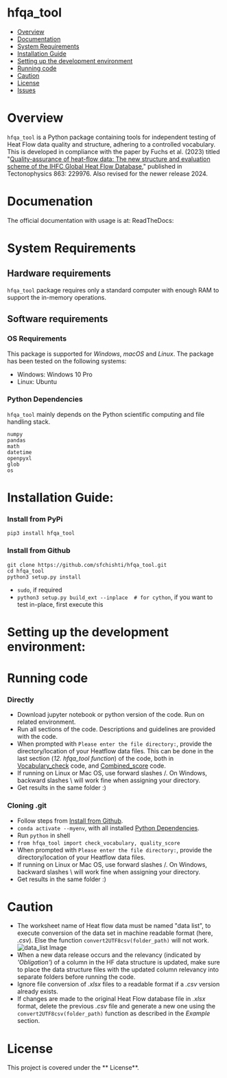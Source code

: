 # hfqa_tool

- [Overview](#overview)
- [Documentation](#documentation)
- [System Requirements](#system-requirements)
- [Installation Guide](#installation-guide)
- [Setting up the development environment](#setting-up-the-development-environment)
- [Running code](#running-code)
- [Caution](#caution)
- [License](#license)
- [Issues](https://github.com/https://git-int.gfz-potsdam.de/chishti/heatflow-quality-analysis-code/issues)

# Overview

`hfqa_tool` is a Python package containing tools for independent testing of Heat Flow data quality and structure, adhering to a controlled vocabulary. This is developed in compliance with the paper by Fuchs et al. (2023) titled "[Quality-assurance of heat-flow data: The new structure and evaluation scheme of the IHFC Global Heat Flow Database](https://doi.org/10.1016/j.tecto.2023.229976)," published in Tectonophysics 863: 229976. Also revised for the newer release 2024.

# Documenation
The official documentation with usage is at: 
ReadTheDocs: 

# System Requirements
## Hardware requirements
`hfqa_tool` package requires only a standard computer with enough RAM to support the in-memory operations.

## Software requirements
### OS Requirements
This package is supported for *Windows*, *macOS* and *Linux*. The package has been tested on the following systems:
+ Windows: Windows 10 Pro
+ Linux: Ubuntu 

### Python Dependencies
`hfqa_tool` mainly depends on the Python scientific computing and file handling stack.

```
numpy
pandas
math
datetime
openpyxl
glob
os
```

# Installation Guide:

### Install from PyPi
```
pip3 install hfqa_tool
```

### Install from Github
```
git clone https://github.com/sfchishti/hfqa_tool.git
cd hfqa_tool
python3 setup.py install
```
- `sudo`, if required
- `python3 setup.py build_ext --inplace  # for cython`, if you want to test in-place, first execute this

# Setting up the development environment:

# Running code
### Directly
- Download jupyter notebook or python version of the code. Run on related environment.
- Run all sections of the code. Descriptions and guidelines are provided with the code.
- When prompted with `Please enter the file directory:`, provide the directory/location of your Heatflow data files. This can be done in the last section (*12. hfqa_tool function*) of the code, both in [Vocabulary_check](https://git-int.gfz-potsdam.de/chishti/heatflow-quality-analysis-code/-/blob/Vocabulary_check/Vocabulary_check.ipynb) code, and [Combined_score](https://git-int.gfz-potsdam.de/chishti/heatflow-quality-analysis-code/-/blob/Quality_score/Combined_score.ipynb) code.
- If running on Linux or Mac OS, use forward slashes /. On Windows, backward slashes \ will work fine when assigning your directory.
- Get results in the same folder :)
### Cloning .git
- Follow steps from [Install from Github](#installation-guide).
- `conda activate --myenv`, with all installed [Python Dependencies](#python-dependencies).
- Run `python` in shell
- `from hfqa_tool import check_vocabulary, quality_score`
- When prompted with `Please enter the file directory:`, provide the directory/location of your Heatflow data files.
- If running on Linux or Mac OS, use forward slashes /. On Windows, backward slashes \ will work fine when assigning your directory.
- Get results in the same folder :)
    
# Caution
- The worksheet name of Heat flow data must be named "data list", to execute conversion of the data set in machine readable format (here, *.csv*). Else the function `convert2UTF8csv(folder_path)` will not work.
![data_list Image](Graphics/data_list.png)
- When a new data release occurs and the relevancy (indicated by *'Obligation'*) of a column in the HF data structure is updated, make sure to place the data structure files with the updated column relevancy into separate folders before running the code.
- Ignore file conversion of *.xlsx* files to a readable format if a *.csv* version already exists.
- If changes are made to the original Heat Flow database file in *.xlsx* format, delete the previous *.csv* file and generate a new one using the `convert2UTF8csv(folder_path)` function as described in the *Example* section.

# License

This project is covered under the ** License**.
